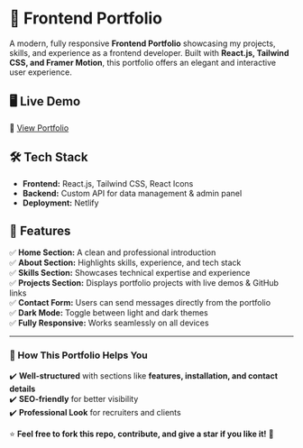 # 🚀 Frontend Portfolio  

A modern, fully responsive **Frontend Portfolio** showcasing my projects, skills, and experience as a frontend developer. Built with **React.js, Tailwind CSS, and Framer Motion**, this portfolio offers an elegant and interactive user experience.  

## 🖥️ Live Demo  
🔗 [View Portfolio](https://vijaykumarpro.netlify.app)  

## 🛠️ Tech Stack  
- **Frontend:** React.js, Tailwind CSS, React Icons  
- **Backend:** Custom API for data management & admin panel  
- **Deployment:** Netlify  

## 📌 Features  
✅ **Home Section:** A clean and professional introduction  
✅ **About Section:** Highlights skills, experience, and tech stack  
✅ **Skills Section:** Showcases technical expertise and experience  
✅ **Projects Section:** Displays portfolio projects with live demos & GitHub links  
✅ **Contact Form:** Users can send messages directly from the portfolio  
✅ **Dark Mode:** Toggle between light and dark themes  
✅ **Fully Responsive:** Works seamlessly on all devices  

---

### 🎯 How This Portfolio Helps You  
✔️ **Well-structured** with sections like **features, installation, and contact details**  
✔️ **SEO-friendly** for better visibility  
✔️ **Professional Look** for recruiters and clients  

⭐ **Feel free to fork this repo, contribute, and give a star if you like it!** 🌟  

